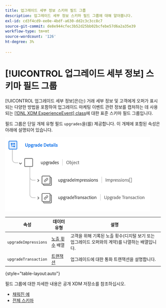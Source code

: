 ```yaml
---
title: 업그레이드 세부 정보 스키마 필드 그룹
description: 업그레이드 세부 정보 스키마 필드 그룹에 대해 알아봅니다.
exl-id: cd3f4cd9-ee0e-4bdf-a630-dd2c3c3cc8c7
source-git-commit: de8e944cfec3b52d25bb02bcfebe57d6a2a35e39
workflow-type: tm+mt
source-wordcount: '126'
ht-degree: 3%

---
```


# [!UICONTROL 업그레이드 세부 정보] 스키마 필드 그룹

[!UICONTROL 업그레이드 세부 정보]은(는) 거래 세부 정보 및 고객에게 오퍼가 표시되는 다양한 방법을 포함하여 업그레이드 마케팅 이벤트 관련 정보를 캡처하는 데 사용되는 [[!DNL XDM ExperienceEvent] class](../../classes/experienceevent.md)에 대한 표준 스키마 필드 그룹입니다.

필드 그룹은 단일 개체 유형 필드 `upgrades`을(를) 제공합니다. 이 개체에 포함된 속성은 아래에 설명되어 있습니다.

![업그레이드 세부 정보 구조](../../images/field-groups/upgrade-details.png)

| 속성 | 데이터 유형 | 설명 |
| --- | --- | --- |
| `upgradeImpressions` | [노출 횟수](../../data-types/impressions.md) 배열 | 고객을 위해 기록된 노출 횟수(디지털 보기 또는 업그레이드 오퍼와의 계약)를 나열하는 배열입니다. |
| `upgradeTransaction` | [트랜잭션](../../data-types/transaction.md) | 업그레이드에 대한 통화 트랜잭션을 설명합니다. |

{style="table-layout:auto"}

필드 그룹에 대한 자세한 내용은 공개 XDM 저장소를 참조하십시오.

* [채워진 예](https://github.com/adobe/xdm/blob/master/components/fieldgroups/experience-event/industry-verticals/experienceevent-upgrade-details.example.1.json)
* [전체 스키마](https://github.com/adobe/xdm/blob/master/components/fieldgroups/experience-event/industry-verticals/experienceevent-upgrade-details.schema.json)

